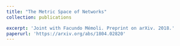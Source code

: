 ```yaml
---
title: "The Metric Space of Networks"
collection: publications

excerpt: 'Joint with Facundo Mémoli. Preprint on arXiv. 2018.'
paperurl: 'https://arxiv.org/abs/1804.02820'
---
```

<!--date: 2018-04-09 -->

